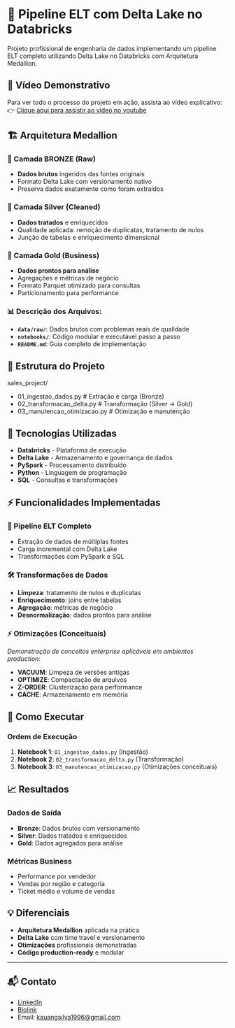 # 🚀 Pipeline ELT com Delta Lake no Databricks

Projeto profissional de engenharia de dados implementando um pipeline ELT completo utilizando Delta Lake no Databricks com Arquitetura Medallion.

## 🎥 Vídeo Demonstrativo  
Para ver todo o processo do projeto em ação, assista ao vídeo explicativo:  
👉 [Clique aqui para assistir ao vídeo no youtube](https://www.youtube.com/watch?v=GXAscrgeP4c) 


## 🏗️ Arquitetura Medallion

### 🥉 Camada BRONZE (Raw)
- **Dados brutos** ingeridos das fontes originais
- Formato Delta Lake com versionamento nativo
- Preserva dados exatamente como foram extraídos

### 🥈 Camada Silver (Cleaned)  
- **Dados tratados** e enriquecidos
- Qualidade aplicada: remoção de duplicatas, tratamento de nulos
- Junção de tabelas e enriquecimento dimensional

### 🥇 Camada Gold (Business)
- **Dados prontos para análise**
- Agregações e métricas de negócio
- Formato Parquet otimizado para consultas
- Particionamento para performance


### 📊 Descrição dos Arquivos:

- **`data/raw/`**: Dados brutos com problemas reais de qualidade
- **`notebooks/`**: Código modular e executável passo a passo  
- **`README.md`**: Guia completo de implementação

## 📁 Estrutura do Projeto
sales_project/
* 01_ingestao_dados.py          # Extração e carga (Bronze)
* 02_transformacao_delta.py     # Transformação (Silver → Gold)  
* 03_manutencao_otimizacao.py   # Otimização e manutenção


## 🔧 Tecnologias Utilizadas

- **Databricks** - Plataforma de execução
- **Delta Lake** - Armazenamento e governança de dados
- **PySpark** - Processamento distribuído
- **Python** - Linguagem de programação
- **SQL** - Consultas e transformações

## ⚡ Funcionalidades Implementadas

### 🔄 Pipeline ELT Completo
- Extração de dados de múltiplas fontes
- Carga incremental com Delta Lake
- Transformações com PySpark e SQL

### 🛠️ Transformações de Dados
- **Limpeza**: tratamento de nulos e duplicatas
- **Enriquecimento**: joins entre tabelas
- **Agregação**: métricas de negócio
- **Desnormalização**: dados prontos para análise

### ⚡ Otimizações (Conceituais)
*Demonstração de conceitos enterprise aplicáveis em ambientes production:*
- **VACUUM**: Limpeza de versões antigas
- **OPTIMIZE**: Compactação de arquivos
- **Z-ORDER**: Clusterização para performance
- **CACHE**: Armazenamento em memória

## 🚀 Como Executar

### Ordem de Execução
1. **Notebook 1**: `01_ingestao_dados.py` (Ingestão)
2. **Notebook 2**: `02_transformacao_delta.py` (Transformação)
3. **Notebook 3**: `03_manutencao_otimizacao.py` (Otimizações conceituais)

## 📈 Resultados

### Dados de Saída
- **Bronze**: Dados brutos com versionamento
- **Silver**: Dados tratados e enriquecidos
- **Gold**: Dados agregados para análise

### Métricas Business
- Performance por vendedor
- Vendas por região e categoria
- Ticket médio e volume de vendas

## 💡 Diferenciais

- **Arquitetura Medallion** aplicada na prática
- **Delta Lake** com time travel e versionamento
- **Otimizações** profissionais demonstradas
- **Código production-ready** e modular

---

## 📬 Contato

- [LinkedIn](https://www.linkedin.com/in/kauansilva96/)
- [Biolink](https://biolink.website/socialKauanSilva)
- Email: kauangsilva1996@gmail.com
